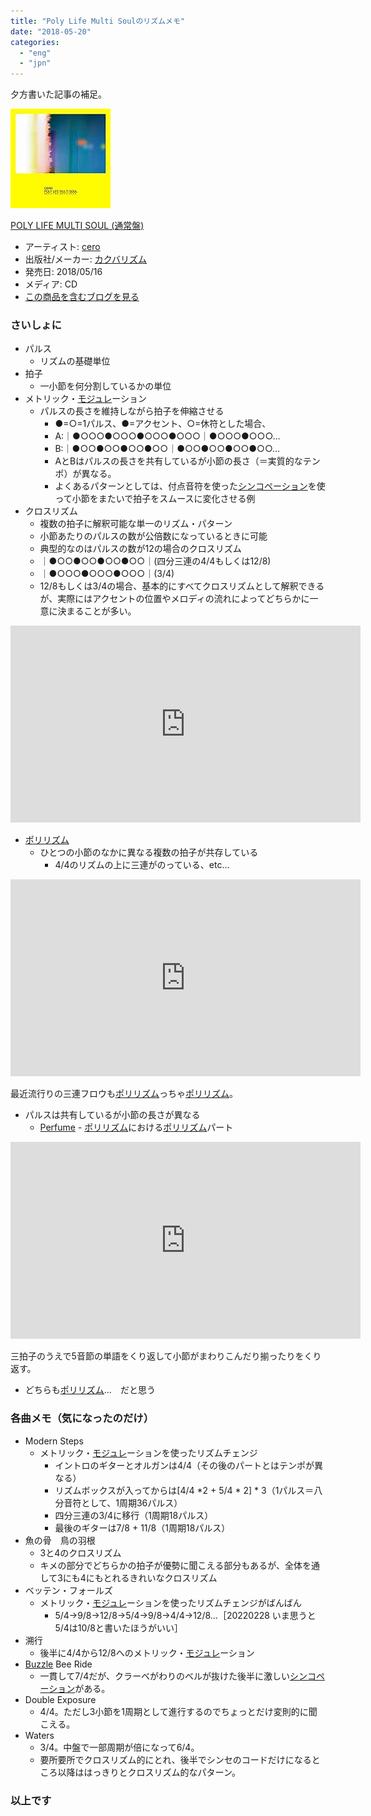 ```yaml
---
title: "Poly Life Multi Soulのリズムメモ"
date: "2018-05-20"
categories: 
  - "eng"
  - "jpn"
---
```


夕方書いた記事の補足。

[![POLY LIFE MULTI SOUL (通常盤)](images/411%2Bgbo79VL._SL160_.jpg "POLY LIFE MULTI SOUL (通常盤)")](http://www.amazon.co.jp/exec/obidos/ASIN/B07BDNVV55/tortoisetau09-22/)

[POLY LIFE MULTI SOUL (通常盤)](http://www.amazon.co.jp/exec/obidos/ASIN/B07BDNVV55/tortoisetau09-22/)

- アーティスト: [cero](http://d.hatena.ne.jp/keyword/cero)
- 出版社/メーカー: [カクバリズム](http://d.hatena.ne.jp/keyword/%A5%AB%A5%AF%A5%D0%A5%EA%A5%BA%A5%E0)
- 発売日: 2018/05/16
- メディア: CD
- [この商品を含むブログを見る](http://d.hatena.ne.jp/asin/B07BDNVV55/tortoisetau09-22)

### さいしょに

- パルス
    - リズムの基礎単位
- 拍子
    - 一小節を何分割しているかの単位
- メトリック・[モジュレ](http://d.hatena.ne.jp/keyword/%A5%E2%A5%B8%A5%E5%A5%EC)ーション
    - パルスの長さを維持しながら拍子を伸縮させる
        - ●=○=1パルス、●=アクセント、○=休符とした場合、
        - A:｜●○○○●○○○●○○○●○○○｜●○○○●○○○…
        - B:｜●○○●○○●○○●○○｜●○○●○○●○○●○○…
        - AとBはパルスの長さを共有しているが小節の長さ（＝実質的なテンポ）が異なる。
        - よくあるパターンとしては、付点音符を使った[シンコペーション](http://d.hatena.ne.jp/keyword/%A5%B7%A5%F3%A5%B3%A5%DA%A1%BC%A5%B7%A5%E7%A5%F3)を使って小節をまたいで拍子をスムースに変化させる例
- クロスリズム
    - 複数の拍子に解釈可能な単一のリズム・パターン
    - 小節あたりのパルスの数が公倍数になっているときに可能
    - 典型的なのはパルスの数が12の場合のクロスリズム
    - ｜●○○●○○●○○●○○｜(四分三連の4/4もしくは12/8)
    - ｜●○○○●○○○●○○○｜(3/4)
    - 12/8もしくは3/4の場合、基本的にすべてクロスリズムとして解釈できるが、実際にはアクセントの位置やメロディの流れによってどちらかに一意に決まることが多い。

<iframe src="https://www.youtube.com/embed/-WJ0GqWHhII" width="560" height="315" frameborder="0" allowfullscreen="allowfullscreen"></iframe>

- [ポリリズム](http://d.hatena.ne.jp/keyword/%A5%DD%A5%EA%A5%EA%A5%BA%A5%E0)
    - ひとつの小節のなかに異なる複数の拍子が共存している
        - 4/4のリズムの上に三連がのっている、etc...

<iframe src="https://www.youtube.com/embed/fGqdIPer-ms" width="560" height="315" frameborder="0" allowfullscreen="allowfullscreen"></iframe>

最近流行りの三連フロウも[ポリリズム](http://d.hatena.ne.jp/keyword/%A5%DD%A5%EA%A5%EA%A5%BA%A5%E0)っちゃ[ポリリズム](http://d.hatena.ne.jp/keyword/%A5%DD%A5%EA%A5%EA%A5%BA%A5%E0)。

- パルスは共有しているが小節の長さが異なる
    - [Perfume](http://d.hatena.ne.jp/keyword/Perfume) - [ポリリズム](http://d.hatena.ne.jp/keyword/%A5%DD%A5%EA%A5%EA%A5%BA%A5%E0)における[ポリリズム](http://d.hatena.ne.jp/keyword/%A5%DD%A5%EA%A5%EA%A5%BA%A5%E0)パート

<iframe src="https://www.youtube.com/embed/KbiSxunJatM" width="560" height="315" frameborder="0" allowfullscreen="allowfullscreen"></iframe>

三拍子のうえで5音節の単語をくり返して小節がまわりこんだり揃ったりをくり返す。

- どちらも[ポリリズム](http://d.hatena.ne.jp/keyword/%A5%DD%A5%EA%A5%EA%A5%BA%A5%E0)…　だと思う

### 各曲メモ（気になったのだけ）

- Modern Steps
    - メトリック・[モジュレ](http://d.hatena.ne.jp/keyword/%A5%E2%A5%B8%A5%E5%A5%EC)ーションを使ったリズムチェンジ
        - イントロのギターとオルガンは4/4（その後のパートとはテンポが異なる）
        - リズムボックスが入ってからは\[4/4 \*2 + 5/4 \* 2\] \* 3（1パルス＝八分音符として、1周期36パルス）
        - 四分三連の3/4に移行（1周期18パルス）
        - 最後のギターは7/8 + 11/8（1周期18パルス）
- 魚の骨　鳥の羽根
    - 3と4のクロスリズム
    - キメの部分でどちらかの拍子が優勢に聞こえる部分もあるが、全体を通して3にも4にもとれるきれいなクロスリズム
- ベッテン・フォールズ
    - メトリック・[モジュレ](http://d.hatena.ne.jp/keyword/%A5%E2%A5%B8%A5%E5%A5%EC)ーションを使ったリズムチェンジがばんばん
        - 5/4→9/8→12/8→5/4→9/8→4/4→12/8…［20220228 いま思うと5/4は10/8と書いたほうがいい］
- 溯行
    - 後半に4/4から12/8へのメトリック・[モジュレ](http://d.hatena.ne.jp/keyword/%A5%E2%A5%B8%A5%E5%A5%EC)ーション
- [Buzzle](http://d.hatena.ne.jp/keyword/Buzzle) Bee Ride
    - 一貫して7/4だが、クラーベがわりのベルが抜けた後半に激しい[シンコペーション](http://d.hatena.ne.jp/keyword/%A5%B7%A5%F3%A5%B3%A5%DA%A1%BC%A5%B7%A5%E7%A5%F3)がある。
- Double Exposure
    - 4/4。ただし3小節を1周期として進行するのでちょっとだけ変則的に聞こえる。
- Waters
    - 3/4。中盤で一部周期が倍になって6/4。
    - 要所要所でクロスリズム的にとれ、後半でシンセのコードだけになるところ以降ははっきりとクロスリズム的なパターン。

### 以上です
